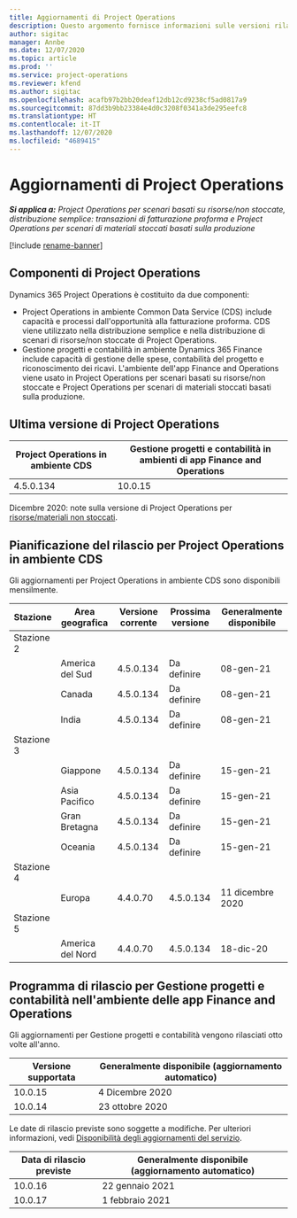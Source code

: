 ```yaml
---
title: Aggiornamenti di Project Operations
description: Questo argomento fornisce informazioni sulle versioni rilasciate di Dynamics 365 Project Operations.
author: sigitac
manager: Annbe
ms.date: 12/07/2020
ms.topic: article
ms.prod: ''
ms.service: project-operations
ms.reviewer: kfend
ms.author: sigitac
ms.openlocfilehash: acafb97b2bb20deaf12db12cd9238cf5ad0817a9
ms.sourcegitcommit: 87dd3b9bb23384e4d0c3208f0341a3de295eefc8
ms.translationtype: HT
ms.contentlocale: it-IT
ms.lasthandoff: 12/07/2020
ms.locfileid: "4689415"
---
```

# <a name="project-operations-updates"></a>Aggiornamenti di Project Operations

_**Si applica a:** Project Operations per scenari basati su risorse/non stoccate, distribuzione semplice: transazioni di fatturazione proforma e Project Operations per scenari di materiali stoccati basati sulla produzione_

[!include [rename-banner](~/includes/cc-data-platform-banner.md)]

## <a name="project-operations-components"></a>Componenti di Project Operations

Dynamics 365 Project Operations è costituito da due componenti:

- Project Operations in ambiente Common Data Service (CDS) include capacità e processi dall'opportunità alla fatturazione proforma. CDS viene utilizzato nella distribuzione semplice e nella distribuzione di scenari di risorse/non stoccate di Project Operations.
- Gestione progetti e contabilità in ambiente Dynamics 365 Finance include capacità di gestione delle spese, contabilità del progetto e riconoscimento dei ricavi. L'ambiente dell'app Finance and Operations viene usato in Project Operations per scenari basati su risorse/non stoccate e Project Operations per scenari di materiali stoccati basati sulla produzione.

## <a name="project-operations-latest-version"></a>Ultima versione di Project Operations

| Project Operations in ambiente CDS | Gestione progetti e contabilità in ambienti di app Finance and Operations |
| --- | --- |
| 4.5.0.134 | 10.0.15 |

Dicembre 2020: note sulla versione di Project Operations per [risorse/materiali non stoccati](whats-new-dec-2020-resource-based.md).

## <a name="release-schedule-for-project-operations-on-cds-environment"></a>Pianificazione del rilascio per Project Operations in ambiente CDS

Gli aggiornamenti per Project Operations in ambiente CDS sono disponibili mensilmente. 

| Stazione   | Area geografica        | Versione corrente | Prossima versione | Generalmente disponibile |
|-----------|---------------|-----------------|--------------|---------------------|
| Stazione 2 |   &nbsp;      |    &nbsp;       | &nbsp;       |      &nbsp;         |
|   &nbsp;  | America del Sud |  4.5.0.134       | Da definire     | 08-gen-21           |
|    &nbsp; | Canada        |  4.5.0.134       | Da definire     | 08-gen-21          |
|   &nbsp;  | India         |  4.5.0.134       | Da definire     | 08-gen-21           |
| Stazione 3  |      &nbsp;   |     &nbsp;      |     &nbsp;   |      &nbsp;         |
|   &nbsp;  | Giappone         |  4.5.0.134       | Da definire     | 15-gen-21           |
|   &nbsp;  | Asia Pacifico  |  4.5.0.134       | Da definire     | 15-gen-21           |
|   &nbsp;  | Gran Bretagna |  4.5.0.134       | Da definire     | 15-gen-21           |
|   &nbsp;  | Oceania       |  4.5.0.134       | Da definire     | 15-gen-21           |
| Stazione 4 |     &nbsp;    |     &nbsp;      |     &nbsp;   |      &nbsp;         |
|   &nbsp;  | Europa        |  4.4.0.70       | 4.5.0.134     | 11 dicembre 2020           |
| Stazione 5 |     &nbsp;    |     &nbsp;      |     &nbsp;   |      &nbsp;         |
|   &nbsp;  | America del Nord |  4.4.0.70       | 4.5.0.134     | 18-dic-20           |

## <a name="release-schedule-for-project-management-and-accounting-in-the-finance-and-operations-apps-environment"></a>Programma di rilascio per Gestione progetti e contabilità nell'ambiente delle app Finance and Operations

Gli aggiornamenti per Gestione progetti e contabilità vengono rilasciati otto volte all'anno.

| Versione supportata | Generalmente disponibile (aggiornamento automatico) |
| --- | --- |
| 10.0.15 | 4 Dicembre 2020 |
| 10.0.14 | 23 ottobre 2020 |

Le date di rilascio previste sono soggette a modifiche. Per ulteriori informazioni, vedi [Disponibilità degli aggiornamenti del servizio](https://docs.microsoft.com/dynamics365/fin-ops-core/fin-ops/get-started/public-preview-releases?toc=/dynamics365/finance/toc.json).

| Data di rilascio previste | Generalmente disponibile (aggiornamento automatico) |
| --- | --- |
| 10.0.16 | 22 gennaio 2021 |
| 10.0.17 | 1 febbraio 2021 |

